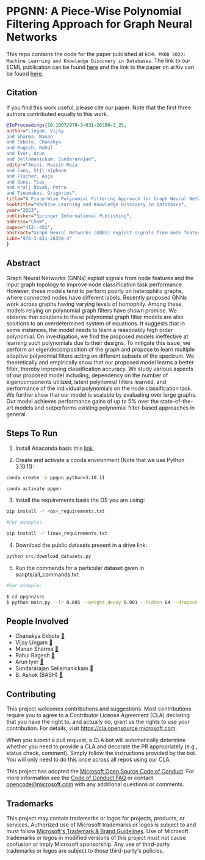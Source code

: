 # PPGNN: A Piece-Wise Polynomial Filtering Approach for Graph Neural Networks

This repo contains the code for the paper published at `ECML PKDD 2022: Machine
Learning and Knowledge Discovery in Databases`. The link to our ECML publication
can be found [here](https://link.springer.com/chapter/10.1007/978-3-031-26390-3_25)
and the link to the paper on arXiv can be found
[here](https://arxiv.org/abs/2112.03499).

## Citation

If you find this work useful, please cite our paper. Note that the first three authors contributed equally to this work.

```bibtex
@InProceedings{10.1007/978-3-031-26390-3_25,
author="Lingam, Vijay
and Sharma, Manan
and Ekbote, Chanakya
and Ragesh, Rahul
and Iyer, Arun
and Sellamanickam, Sundararajan",
editor="Amini, Massih-Reza
and Canu, St{\'e}phane
and Fischer, Asja
and Guns, Tias
and Kralj Novak, Petra
and Tsoumakas, Grigorios",
title="A Piece-Wise Polynomial Filtering Approach for Graph Neural Networks",
booktitle="Machine Learning and Knowledge Discovery in Databases",
year="2023",
publisher="Springer International Publishing",
address="Cham",
pages="412--452",
abstract="Graph Neural Networks (GNNs) exploit signals from node features and the input graph topology to improve node classification task performance. Recently proposed GNNs work across a variety of homophilic and heterophilic graphs. Among these, models relying on polynomial graph filters have shown promise. We observe that polynomial filter models need to learn a reasonably high degree polynomials without facing any over-smoothing effects. We find that existing methods, due to their designs, either have limited efficacy or can be enhanced further. We present a spectral method to learn a bank of filters using a piece-wise polynomial approach, where each filter acts on a different subsets of the eigen spectrum. The approach requires eigendecomposition only for a few eigenvalues at extremes (i.e., low and high ends of the spectrum) and offers flexibility to learn sharper and complex shaped frequency responses with low-degree polynomials. We theoretically and empirically show that our proposed model learns a better filter, thereby improving classification accuracy. Our model achieves performance gains of up to {\$}{\$}{\backslash}sim {\$}{\$}∼6{\%} over the state-of-the-art (SOTA) models while being only {\$}{\$}{\backslash}sim {\$}{\$}∼2x slower than the recent spectral approaches on graphs of sizes up to {\$}{\$}{\backslash}sim {\$}{\$}∼169K nodes.",
isbn="978-3-031-26390-3"
}
```

## Abstract

Graph Neural Networks (GNNs) exploit signals from node features and the input
graph topology to improve node classification task performance. However, these
models tend to perform poorly on heterophilic graphs, where connected nodes have
different labels. Recently proposed GNNs work across graphs having varying levels
of homophily. Among these, models relying on polynomial graph filters have shown
promise. We observe that solutions to these polynomial graph filter models are
also solutions to an overdetermined system of equations. It suggests that in
some instances, the model needs to learn a reasonably high order polynomial.
On investigation, we find the proposed models ineffective at learning such
polynomials due to their designs. To mitigate this issue, we perform an
eigendecomposition of the graph and propose to learn multiple adaptive
polynomial filters acting on different subsets of the spectrum. We theoretically
and empirically show that our proposed model learns a better filter, thereby
improving classification accuracy. We study various aspects of our proposed
model including, dependency on the number of eigencomponents utilized, latent
polynomial filters learned, and performance of the individual polynomials on
the node classification task. We further show that our model is scalable by
evaluating over large graphs. Our model achieves performance gains of up to 5%
over the state-of-the-art models and outperforms existing polynomial
filter-based approaches in general.


## Steps To Run

1. Install Anaconda basis this [link](https://www.anaconda.com).

2. Create and activate a conda environment (Note that we use Python 3.10.11):

```bash
conda create -n ppgnn python=3.10.11

conda activate ppgnn
```

3. Install the requirements basis the OS you are using:

```bash
pip install -r <os>_requirements.txt

#For example:

pip install -r linux_requirements.txt
```

4. Download the public datasets present in a drive link:

```python
python src/download_datasets.py
```

5. Run the commands for a particular dataset given in scripts/all_commands.txt:

```bash
#For example:

$ cd ppgnn/src
$ python main.py --lr 0.005 --weight_decay 0.001 --hidden 64 --dropout 0.5 --K 2 --dprate 0.5 --Init Random --dataset Cora --split 2 --beta 0.293714046388829 --total_buckets 4 --evd_dims 256 --net PPGNN
```

## People Involved

- Chanakya Ekbote [📧](mailto:chanakyekbote@gmail.com)
- Vijay Lingam [📧](mailto:vijaylingam0810@gmail.com)
- Manan Sharma [📧](mailto:manan2908@gmail.com)
- Rahul Ragesh [📧](mailto:rahulragesh@microsoft.com)
- Arun Iyer [📧](mailto:ariy@microsoft.com)
- Sundararajan Sellamanickam [📧](mailto:ssrajan@microsoft.com)
- B. Ashok (BASH) [📧](mailto:bash@microsoft.com)

## Contributing

This project welcomes contributions and suggestions.  Most contributions require you to agree to a
Contributor License Agreement (CLA) declaring that you have the right to, and actually do, grant us
the rights to use your contribution. For details, visit <https://cla.opensource.microsoft.com>.

When you submit a pull request, a CLA bot will automatically determine whether you need to provide
a CLA and decorate the PR appropriately (e.g., status check, comment). Simply follow the instructions
provided by the bot. You will only need to do this once across all repos using our CLA.

This project has adopted the [Microsoft Open Source Code of Conduct](https://opensource.microsoft.com/codeofconduct/).
For more information see the [Code of Conduct FAQ](https://opensource.microsoft.com/codeofconduct/faq/) or
contact [opencode@microsoft.com](mailto:opencode@microsoft.com) with any additional questions or comments.

## Trademarks

This project may contain trademarks or logos for projects, products, or services. Authorized use of Microsoft
trademarks or logos is subject to and must follow
[Microsoft's Trademark & Brand Guidelines](https://www.microsoft.com/en-us/legal/intellectualproperty/trademarks/usage/general).
Use of Microsoft trademarks or logos in modified versions of this project must not cause confusion or imply Microsoft sponsorship.
Any use of third-party trademarks or logos are subject to those third-party's policies.
